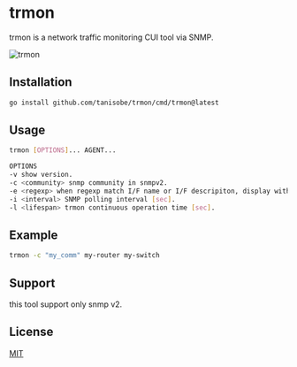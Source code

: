 # trmon
trmon is a network traffic monitoring CUI tool via SNMP.

![trmon](https://user-images.githubusercontent.com/1511945/167248808-cce3cc91-e5a5-40dd-88d1-5dd471cc34f0.jpg)

## Installation
```bash
go install github.com/tanisobe/trmon/cmd/trmon@latest
```

## Usage
```bash
trmon [OPTIONS]... AGENT...

OPTIONS
-v show version.
-c <community> snmp community in snmpv2.
-e <regexp> when regexp match I/F name or I/F descripiton, display with priority.
-i <interval> SNMP polling interval [sec].
-l <lifespan> trmon continuous operation time [sec].
```
## Example
```bash
trmon -c "my_comm" my-router my-switch
```
## Support
this tool support only snmp v2.

## License
[MIT](https://choosealicense.com/licenses/mit/)
